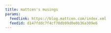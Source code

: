```yaml
---
title: mattcen's musings
params:
  feedlink: https://blog.mattcen.com/index.xml
  feedid: d147fddc7f4cf70db99d0e0b36a309e6
---
```

